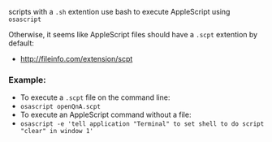 
scripts with a `.sh` extention use bash to execute AppleScript using `osascript`

Otherwise, it seems like AppleScript files should have a `.scpt` extention by default:

- http://fileinfo.com/extension/scpt

### Example: 

- To execute a `.scpt` file on the command line: 
 - `osascript openQnA.scpt`
- To execute an AppleScript command without a file:
 - `osascript -e 'tell application "Terminal" to set shell to do script "clear" in window 1'`
